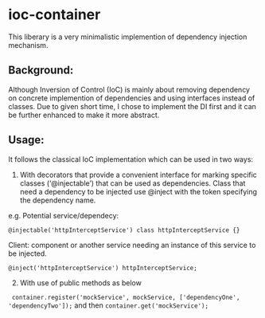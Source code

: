 # ioc-container

This liberary is a very minimalistic implemention of dependency injection mechanism. 

## Background:

Although Inversion of Control (IoC) is mainly about removing dependency on concrete implemention of dependencies and using interfaces instead of classes.
Due to given short time, I chose to implement the DI first and it can be further enhanced to make it more abstract.

## Usage:

It follows the classical IoC implementation which can be used in two ways: 

1. With decorators that provide a convenient interface for marking
specific classes (‘@injectable’) that can be used as dependencies.
Class that need a dependency to be injected use @inject with the token specifying the dependency name.

e.g. 
Potential service/dependecy:

`@injectable('httpInterceptService')
class httpInterceptService {}`

Client: component or another service needing an instance of this service to be injected.

`@inject('httpInterceptService') httpInterceptService;`

2. With use of public methods as below

` container.register('mockService', mockService, ['dependencyOne', 'dependencyTwo']);`
and then
`container.get('mockService');`


